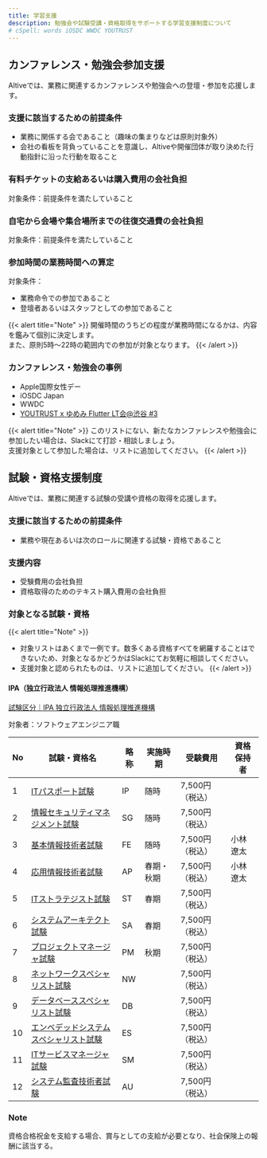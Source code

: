 ```yaml
---
title: 学習支援
description: 勉強会や試験受講・資格取得をサポートする学習支援制度について
# cSpell: words iOSDC WWDC YOUTRUST
---
```


## カンファレンス・勉強会参加支援

Altiveでは、業務に関連するカンファレンスや勉強会への登壇・参加を応援します。

### 支援に該当するための前提条件

- 業務に関係する会であること（趣味の集まりなどは原則対象外）
- 会社の看板を背負っていることを意識し、Altiveや開催団体が取り決めた行動指針に沿った行動を取ること

### 有料チケットの支給あるいは購入費用の会社負担

対象条件：前提条件を満たしていること

### 自宅から会場や集合場所までの往復交通費の会社負担

対象条件：前提条件を満たしていること

### 参加時間の業務時間への算定

対象条件：
- 業務命令での参加であること
- 登壇者あるいはスタッフとしての参加であること

{{< alert title="Note" >}}
開催時間のうちどの程度が業務時間になるかは、内容を鑑みて個別に決定します。<br>
また、原則5時〜22時の範囲内での参加が対象となります。
{{< /alert >}}

### カンファレンス・勉強会の事例

- Apple国際女性デー
- iOSDC Japan
- WWDC
- [YOUTRUST x ゆめみ Flutter LT会@渋谷 #3](https://yumemi.connpass.com/event/294763/)

{{< alert title="Note" >}}
このリストにない、新たなカンファレンスや勉強会に参加したい場合は、Slackにて打診・相談しましょう。<br>
支援対象として参加した場合は、リストに追加してください。
{{< /alert >}}

## 試験・資格支援制度

Altiveでは、業務に関連する試験の受講や資格の取得を応援します。

### 支援に該当するための前提条件

- 業務や現在あるいは次のロールに関連する試験・資格であること

### 支援内容

- 受験費用の会社負担
- 資格取得のためのテキスト購入費用の会社負担

### 対象となる試験・資格

{{< alert title="Note" >}}
- 対象リストはあくまで一例です。数多くある資格すべてを網羅することはできないため、対象となるかどうかはSlackにてお気軽に相談してください。
- 支援対象と認められたものは、リストに追加してください。
{{< /alert >}}

#### IPA（独立行政法人 情報処理推進機構）

[試験区分｜IPA 独立行政法人 情報処理推進機構](https://www.ipa.go.jp/shiken/kubun/)

対象者：ソフトウェアエンジニア職

| No | 試験・資格名 | 略称 | 実施時期 | 受験費用 | 資格保持者 |
| --- | --- | --- | --- | --- | --- |
| 1 | [ITパスポート試験](https://www.ipa.go.jp/shiken/kubun/ip.html) | IP | 随時 | 7,500円（税込） |  |
| 2 | [情報セキュリティマネジメント試験](https://www.ipa.go.jp/shiken/kubun/sg.html) | SG | 随時 | 7,500円（税込） |  |
| 3 | [基本情報技術者試験](https://www.ipa.go.jp/shiken/kubun/fe.html) | FE | 随時 | 7,500円（税込） | 小林遼太 |
| 4 | [応用情報技術者試験](https://www.ipa.go.jp/shiken/kubun/ap.html) | AP | 春期・秋期 | 7,500円（税込） | 小林遼太 |
| 5 | [ITストラテジスト試験](https://www.ipa.go.jp/shiken/kubun/st.html) | ST | 春期 | 7,500円（税込） |  |
| 6 | [システムアーキテクト試験](https://www.ipa.go.jp/shiken/kubun/sa.html) | SA | 春期 | 7,500円（税込） |  |
| 7 | [プロジェクトマネージャ試験](https://www.ipa.go.jp/shiken/kubun/pm.html) | PM | 秋期 | 7,500円（税込） |  |
| 8 | [ネットワークスペシャリスト試験](https://www.ipa.go.jp/shiken/kubun/nw.html) | NW |  | 7,500円（税込） |  |
| 9 | [データベーススペシャリスト試験](https://www.ipa.go.jp/shiken/kubun/db.html) | DB |  | 7,500円（税込） |  |
| 10 | [エンベデッドシステムスペシャリスト試験](https://www.ipa.go.jp/shiken/kubun/es.html) | ES |  | 7,500円（税込） |  |
| 11 | [ITサービスマネージャ試験](https://www.ipa.go.jp/shiken/kubun/sm.html) | SM |  | 7,500円（税込） |  |
| 12 | [システム監査技術者試験](https://www.ipa.go.jp/shiken/kubun/au.html) | AU |  | 7,500円（税込） |  |

### Note
資格合格祝金を支給する場合、賞与としての支給が必要となり、社会保険上の報酬に該当する。